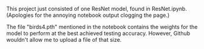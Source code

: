 
This project just consisted of one ResNet model, found in ResNet.ipynb.  (Apologies for the annoying notebook output clogging the page.)

The file "birds4.pth" mentioned in the notebook contains the weights for the model to perform at the best achieved testing accuracy. However, Github wouldn't allow me to upload a file of that size.
